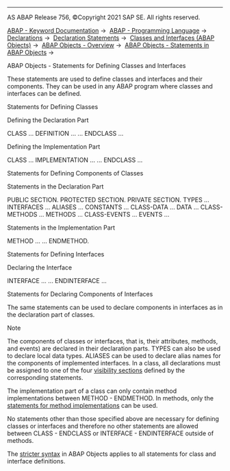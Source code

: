   

* * *

AS ABAP Release 756, ©Copyright 2021 SAP SE. All rights reserved.

[ABAP - Keyword Documentation](https://help.sap.com/doc/abapdocu_756_index_htm/7.56/en-US/abenabap.htm) →  [ABAP - Programming Language](https://help.sap.com/doc/abapdocu_756_index_htm/7.56/en-US/abenabap_reference.htm) →  [Declarations](https://help.sap.com/doc/abapdocu_756_index_htm/7.56/en-US/abendeclarations.htm) →  [Declaration Statements](https://help.sap.com/doc/abapdocu_756_index_htm/7.56/en-US/abenabap_declarations.htm) →  [Classes and Interfaces (ABAP Objects)](https://help.sap.com/doc/abapdocu_756_index_htm/7.56/en-US/abenclasses_and_interfaces.htm) →  [ABAP Objects - Overview](https://help.sap.com/doc/abapdocu_756_index_htm/7.56/en-US/abenabap_objects_oview.htm) →  [ABAP Objects - Statements in ABAP Objects](https://help.sap.com/doc/abapdocu_756_index_htm/7.56/en-US/abenabap_objects_statements.htm) → 

ABAP Objects - Statements for Defining Classes and Interfaces

These statements are used to define classes and interfaces and their components. They can be used in any ABAP program where classes and interfaces can be defined.

Statements for Defining Classes

Defining the Declaration Part

CLASS ... DEFINITION ...
...
ENDCLASS ...

Defining the Implementation Part

CLASS ... IMPLEMENTATION ...
...
ENDCLASS ...

Statements for Defining Components of Classes

Statements in the Declaration Part

PUBLIC SECTION.
PROTECTED SECTION.
PRIVATE SECTION.
TYPES ...
INTERFACES ...
ALIASES ...
CONSTANTS ...
CLASS-DATA ...
DATA ...
CLASS-METHODS ...
METHODS ...
CLASS-EVENTS ...
EVENTS ...

Statements in the Implementation Part

METHOD ...
...
ENDMETHOD.

Statements for Defining Interfaces

Declaring the Interface

INTERFACE ...
...
ENDINTERFACE ...

Statements for Declaring Components of Interfaces

The same statements can be used to declare components in interfaces as in the declaration part of classes.

Note

The components of classes or interfaces, that is, their attributes, methods, and events) are declared in their declaration parts. TYPES can also be used to declare local data types. ALIASES can be used to declare alias names for the components of implemented interfaces. In a class, all declarations must be assigned to one of the four [visibility sections](https://help.sap.com/doc/abapdocu_756_index_htm/7.56/en-US/abenvisibility_section_glosry.htm "Glossary Entry") defined by the corresponding statements.

The implementation part of a class can only contain method implementations between METHOD - ENDMETHOD. In methods, only the [statements for method implementations](https://help.sap.com/doc/abapdocu_756_index_htm/7.56/en-US/abendefining_methods.htm) can be used.

No statements other than those specified above are necessary for defining classes or interfaces and therefore no other statements are allowed between CLASS - ENDCLASS or INTERFACE - ENDINTERFACE outside of methods.

The [stricter syntax](https://help.sap.com/doc/abapdocu_756_index_htm/7.56/en-US/abenabap_objects_strict.htm) in ABAP Objects applies to all statements for class and interface definitions.